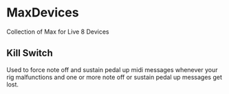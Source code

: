 # MaxDevices
Collection of Max for Live 8 Devices

## Kill Switch
Used to force note off and sustain pedal up midi messages whenever your rig malfunctions and one or more note off or sustain pedal up messages get lost.
